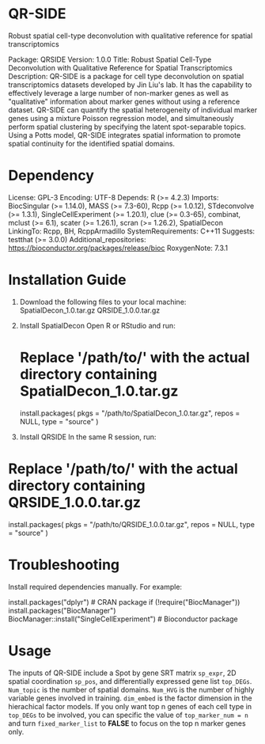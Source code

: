 # QR-SIDE
Robust spatial cell-type deconvolution with qualitative reference for spatial transcriptomics

Package: QRSIDE
Version: 1.0.0
Title: Robust Spatial Cell-Type Deconvolution with Qualitative Reference for Spatial Transcriptomics
Description: QR-SIDE is a package for cell type deconvolution on spatial transcriptomics datasets developed by Jin Liu's lab. It has the capability to effectively leverage a large number of non-marker genes as well as "qualitative" information about marker genes without using a reference dataset. QR-SIDE can quantify the spatial heterogeneity of individual marker genes using a mixture Poisson regression model, and simultaneously perform spatial clustering by specifying the latent spot-separable topics. Using a Potts model, QR-SIDE integrates spatial information to promote spatial continuity for the identified spatial domains.

# Dependency

License: GPL-3
Encoding: UTF-8
Depends: 
  R (>= 4.2.3)
Imports:
  BiocSingular (>= 1.14.0),
  MASS (>= 7.3-60),
  Rcpp (>= 1.0.12),
  STdeconvolve (>= 1.3.1),
  SingleCellExperiment (>= 1.20.1),
  clue (>= 0.3-65),
  combinat,
  mclust (>= 6.1),
  scater (>= 1.26.1),
  scran (>= 1.26.2),
  SpatialDecon
LinkingTo: 
  Rcpp,
  BH,
  RcppArmadillo
SystemRequirements: C++11
Suggests: 
  testthat (>= 3.0.0)
Additional_repositories: 
  https://bioconductor.org/packages/release/bioc
RoxygenNote: 7.3.1

# Installation Guide
1. Download the following files to your local machine:
    SpatialDecon_1.0.tar.gz
    QRSIDE_1.0.0.tar.gz
   
2. Install SpatialDecon
    Open ​​R​​ or ​​RStudio​​ and run:

    # Replace '/path/to/' with the actual directory containing SpatialDecon_1.0.tar.gz
    install.packages(
      pkgs = "/path/to/SpatialDecon_1.0.tar.gz",
      repos = NULL,
      type = "source"
    )
3. Install QRSIDE
In the same R session, run:

# Replace '/path/to/' with the actual directory containing QRSIDE_1.0.0.tar.gz
install.packages(
  pkgs = "/path/to/QRSIDE_1.0.0.tar.gz",
  repos = NULL,
  type = "source"
)

# Troubleshooting
Install required dependencies manually. For example:

  install.packages("dplyr")  # CRAN package
  if (!require("BiocManager")) install.packages("BiocManager")
  BiocManager::install("SingleCellExperiment")  # Bioconductor package


# Usage
The inputs of QR-SIDE include a Spot by gene SRT matrix `sp_expr`, 2D spatial coordination `sp_pos`, and differentially expressed gene list `top_DEGs`. `Num_topic` is the number of spatial domains. `Num_HVG` is the number of highly variable genes involved in training. `dim_embed` is the factor dimension in the hierachical factor models. If you only want top n genes of each cell type in `top_DEGs` to be involved, you can specific the value of `top_marker_num = n` and turn `fixed_marker_list` to **FALSE** to focus on the top n marker genes only.

